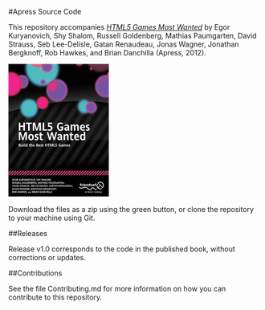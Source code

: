 #Apress Source Code

This repository accompanies [*HTML5 Games Most Wanted*](http://www.apress.com/9781430239789) by Egor Kuryanovich, Shy Shalom, Russell Goldenberg, Mathias Paumgarten, David Strauss, Seb Lee-Delisle, Gatan Renaudeau, Jonas Wagner, Jonathan Bergknoff, Rob Hawkes, and Brian Danchilla (Apress, 2012).

![Cover image](9781430239789.jpg)

Download the files as a zip using the green button, or clone the repository to your machine using Git.

##Releases

Release v1.0 corresponds to the code in the published book, without corrections or updates.

##Contributions

See the file Contributing.md for more information on how you can contribute to this repository.
